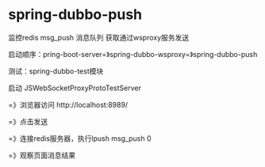 # spring-dubbo-push

监控redis msg_push 消息队列 获取通过wsproxy服务发送

启动顺序：pring-boot-server=》spring-dubbo-wsproxy=》spring-dubbo-push

测试：spring-dubbo-test模块

启动 JSWebSocketProxyProtoTestServer

=》浏览器访问 http://localhost:8989/

=》点击发送

=》连接redis服务器，执行lpush msg_push 0

=》观察页面消息结果





